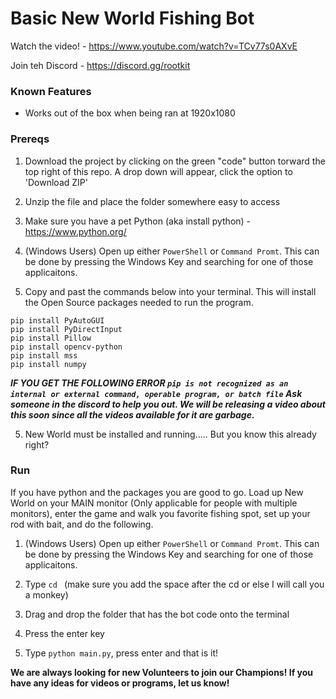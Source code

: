 # Basic New World Fishing Bot
Watch the video! - https://www.youtube.com/watch?v=TCv77s0AXvE

Join teh Discord - https://discord.gg/rootkit

### Known Features
- Works out of the box when being ran at 1920x1080

### Prereqs
1. Download the project by clicking on the green "code" button torward the top right of this repo. A drop down will appear, click the option to 'Download ZIP'

2. Unzip the file and place the folder somewhere easy to access

3. Make sure you have a pet Python (aka install python) - https://www.python.org/

4. (Windows Users) Open up either `PowerShell` or `Command Promt`. This can be done by pressing the Windows Key and searching for one of those applicaitons.

5. Copy and past the commands below into your terminal. This will install the Open Source packages needed to run the program.
```
pip install PyAutoGUI
pip install PyDirectInput
pip install Pillow
pip install opencv-python
pip install mss
pip install numpy
```
***IF YOU GET THE FOLLOWING ERROR `pip is not recognized as an internal or external command, operable program, or batch file` Ask someone in the discord to help you out. We will be releasing a video about this soon since all the videos available for it are garbage.***

5. New World must be installed and running..... But you know this already right?

### Run
If you have python and the packages you are good to go. Load up New World on your MAIN monitor (Only applicable for people with multiple monitors), enter the game and walk you favorite fishing spot, set up your rod with bait, and do the following.

1. (Windows Users) Open up either `PowerShell` or `Command Promt`. This can be done by pressing the Windows Key and searching for one of those applicaitons.

2. Type `cd ` (make sure you add the space after the cd or else I will call you a monkey)

3. Drag and drop the folder that has the bot code onto the terminal

4. Press the enter key

5. Type `python main.py`, press enter and that is it!

**We are always looking for new Volunteers to join our Champions!
If you have any ideas for videos or programs, let us know!**
